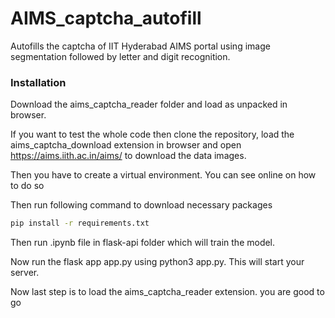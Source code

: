# AIMS_captcha_autofill

Autofills the captcha of IIT Hyderabad AIMS portal using image segmentation followed by letter and digit recognition.


### Installation

Download the aims_captcha_reader folder and load as unpacked in browser.



If you want to test the whole code then clone the repository, load the aims_captcha_download extension in browser and open https://aims.iith.ac.in/aims/ to download the data images.

Then you have to create a virtual environment. You can see online on how to do so

Then run following command to download necessary packages
```bash
pip install -r requirements.txt
```

Then run .ipynb file in flask-api folder which will train the model.

Now run the flask app app.py using python3 app.py. This will start your server.

Now last step is to load the aims_captcha_reader extension.
you are good to go

